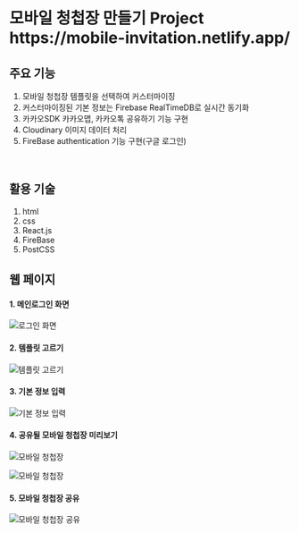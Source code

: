   <h1> 모바일 청첩장 만들기 Project </br> https://mobile-invitation.netlify.app/</h1>
  
## 주요 기능 
  1. 모바일 청첩장 템플릿을 선택하여 커스터마이징
  2. 커스터마이징된 기본 정보는 Firebase RealTimeDB로 실시간 동기화
  3. 카카오SDK 카카오맵, 카카오톡 공유하기 기능 구현
  4. Cloudinary 이미지 데이터 처리
  5. FireBase authentication 기능 구현(구글 로그인)

</br>
  
## 활용 기술
  1. html
  2. css
  3. React.js
  4. FireBase
  5. PostCSS

## 웹 페이지

#### 1. 메인로그인 화면

![로그인 화면](../public/image/main.png)

#### 2. 템플릿 고르기

![템플릿 고르기](../public/image/select.png)

#### 3. 기본 정보 입력

![기본 정보 입력](../public/image/input.png)

#### 4. 공유될 모바일 청첩장 미리보기

![모바일 청첩장](../public/image/sharemain.gif)

![모바일 청첩장](../public/image/photo.gif)

#### 5. 모바일 청첩장 공유

![모바일 청첩장 공유](../public/image/sharekakao.gif)

